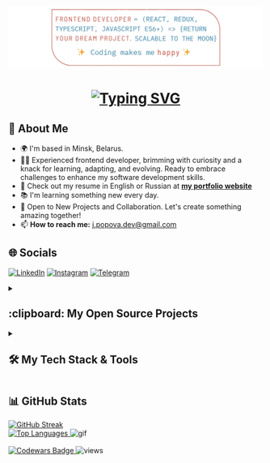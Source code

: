 <div align="center">
      <img src="./assets/veluat-created-frontend-img.png" alt="img top" width="1016"/>
<h1><a href="https://git.io/typing-svg"><img src="https://readme-typing-svg.demolab.com?font=Fira+Code&weight=500&size=30&duration=2000&pause=1000&color=f05237&center=true&multiline=true&repeat=true&random=false&width=435&height=110&lines=Greetings!+%F0%9F%91%8B;I+am+Julia+Popova.;Frontend+Web+Developer." alt="Typing SVG" /></a></h1>
</div>

## 💫 About Me

* 🌍 I'm based in Minsk, Belarus.
* 👨‍💻️ Experienced frontend developer, brimming with curiosity and a knack for learning, adapting, and evolving. Ready
  to embrace challenges to enhance my software development skills.
* 💼 Check out my resume in English or Russian at <a href="https://veluat.github.io/portfolio-app" target="_blank"><b>my
  portfolio website</b></a>
* 📚 I'm learning something new every day.
* 🤝 Open to New Projects and Collaboration. Let's create something amazing together!
* 📫 **How to reach me:** j.popova.dev@gmail.com

## 🌐 Socials

[![LinkedIn](https://img.shields.io/badge/LinkedIn-%230077B5.svg?logo=linkedin&logoColor=white)](https://linkedin.com/in/julia-popova-developer) [![Instagram](https://img.shields.io/badge/Instagram-%23F05237.svg?logo=Instagram&logoColor=white)](https://instagram.com/vamp.veluat) [![Telegram](https://img.shields.io/badge/Telegram-%230088CC.svg?logo=Telegram&logoColor=white)](https://t.me/veluat)

<details>
      <summary><h2>:clipboard: My Open Source Projects</h2></summary>
      <ul>:bookmark: <b>React app:</b>
            <li>
                  <a href="https://github.com/veluat/node-tree-app">Node Tree</a>
            </li>
             <li>
                  <a href="https://github.com/veluat/zodiac-app">Zodiac Forecast</a>
            </li>
            <li>
                  <a href="https://github.com/veluat/dual-counter-app">Dual Counter</a>
            </li>
            <li>
                  <a href="https://github.com/veluat/weather-matter-app">Weather Matter</a>
            </li>
            <li>
                  <a href="https://github.com/veluat/task-manager-app">Task Manager</a>
            </li>
            <li>
                  <a href="https://github.com/veluat/social-network-app">Social Network</a>
            </li>
      </ul>
      <ul>:bookmark: <b>Layouts:</b>
            <li>
                  <a href="https://github.com/veluat/digital-art-layout">Digital Art & NFT Marketplace</a>
            </li>
            <li>
                  <a href="https://github.com/veluat/pizza-ordering-layout">Интернет-магазин по заказу пиццы</a>
            </li>
            <li>
                  <a href="https://github.com/veluat/taxi-services-layout">Taxi Services</a>
            </li>
      </ul>
</details>
<details>
      <summary><h2>🛠 My Tech Stack & Tools</h2></summary>
      <div align="center">
            <img src="https://img.shields.io/badge/javascript-%23F7DF1E.svg?style=for-the-badge&logo=javascript&logoColor=%23323330" alt="JavaScript Badge">
            <img src="https://img.shields.io/badge/typescript-%23007ACC.svg?style=for-the-badge&logo=typescript&logoColor=white" alt="TypeScript Badge">
            <img src="https://img.shields.io/badge/react-%2320232a.svg?style=for-the-badge&logo=react&logoColor=%2361DAFB" alt="React Badge">
            <img src="https://img.shields.io/badge/React_Router-CA4245?style=for-the-badge&logo=react-router&logoColor=white" alt="React Router Badge">
            <img src="https://img.shields.io/badge/React_Query-FF4154?style=for-the-badge&logo=ReactQuery&logoColor=white" alt="React Query Badge">
            <img src="https://img.shields.io/badge/redux-%23593d88.svg?style=for-the-badge&logo=redux&logoColor=white" alt="Redux Badge">
            <img src="https://img.shields.io/badge/redux_toolkit-%23593d88.svg?style=for-the-badge&logo=redux&logoColor=white" alt="Redux Toolkit Badge">
            <img src="https://img.shields.io/badge/Redux%20saga-%23593d88?style=for-the-badge&logo=redux%20saga&logoColor=white" alt="Redux Saga Badge">
            <img src="https://img.shields.io/badge/React%20Hook%20Form-%23EC5990.svg?style=for-the-badge&logo=reacthookform&logoColor=white" alt="React Hook Form Badge">
            <img src="https://img.shields.io/badge/Formik/Yup-black?style=for-the-badge&amp;logo=formik&amp;logoColor=white" alt="Formik Badge">
            <img src="https://img.shields.io/badge/node.js-6DA55F?style=for-the-badge&logo=node.js&logoColor=white" alt="Node.js Badge">
            <img src="https://img.shields.io/badge/Axios-5A29E4.svg?style=for-the-badge&amp;logo=Axios&amp;logoColor=white" alt="Axios Badge">
            <img src="https://img.shields.io/badge/Postman-FF6C37?style=for-the-badge&logo=Postman&logoColor=white" alt="Postman Badge">
            <img src="https://img.shields.io/badge/-Swagger-%23Clojure?style=for-the-badge&logo=swagger&logoColor=white" alt="Swagger Badge">
            <img src="https://img.shields.io/badge/-jest-%23C21325?style=for-the-badge&logo=jest&logoColor=white" alt="Jest Badge">
            <img src="https://img.shields.io/badge/-Storybook-FF4785?style=for-the-badge&logo=storybook&logoColor=white" alt="Storybook Badge">
            <img src="https://img.shields.io/badge/prettier-1A2C34?style=for-the-badge&amp;logo=prettier&amp;logoColor=F7BA3E" alt="Prettier Badge">
            <img src="https://img.shields.io/badge/eslint-3A33D1?style=for-the-badge&logo=eslint&logoColor=white" alt="ESLint Badge">
            <img src="https://img.shields.io/badge/git-%23F05033.svg?style=for-the-badge&logo=git&logoColor=white" alt="Git Badge">
            <img src="https://img.shields.io/badge/Lodash-3492FF?style=for-the-badge&logo=lodash&logoColor=white" alt="Lodash Badge">
            <img src="https://img.shields.io/badge/figma-%23F24E1E.svg?style=for-the-badge&logo=figma&logoColor=white" alt="Figma Badge">
            <img src="https://img.shields.io/badge/Canva-%2300C4CC.svg?&style=for-the-badge&logo=Canva&logoColor=white" alt="Canva Badge">
            <img src="https://img.shields.io/badge/jquery-%230769AD.svg?style=for-the-badge&logo=jquery&logoColor=white" alt="JQuery Badge">
            <img src="https://img.shields.io/badge/html5-%23E34F26.svg?style=for-the-badge&logo=html5&logoColor=white" alt="HTML5 Badge">
            <img src="https://img.shields.io/badge/css3-%231572B6.svg?style=for-the-badge&logo=css3&logoColor=white" alt="CSS3 Badge">
            <img src="https://img.shields.io/badge/SASS-hotpink.svg?style=for-the-badge&logo=SASS&logoColor=white" alt="SASS Badge">
            <img src="https://img.shields.io/badge/styled--components-DB7093?style=for-the-badge&logo=styled-components&logoColor=white" alt="Styled Components Badge">
            <img src="https://img.shields.io/badge/radix%20ui-161618.svg?style=for-the-badge&logo=radix-ui&logoColor=white" alt="Radix UI Badge">
            <img src="https://img.shields.io/badge/Tailwind_CSS-38B2AC?style=for-the-badge&logo=tailwind-css&logoColor=white" alt="Tailwind CSS Badge">
            <img src="https://img.shields.io/badge/shadcn%2Fui-000000?style=for-the-badge&logo=shadcnui&logoColor=white" alt="Shadcn/ui Badge">
            <img src="https://img.shields.io/badge/Material%20UI-007FFF?style=for-the-badge&logo=mui&logoColor=white" alt="MUI Badge">
            <img src="https://img.shields.io/badge/Bootstrap-563D7C?style=for-the-badge&logo=bootstrap&logoColor=white" alt="Bootstrap Badge">
            <img src="https://img.shields.io/badge/Ant%20Design-1890FF?style=for-the-badge&logo=antdesign&logoColor=white" alt="Ant Design Badge">
            <img src="https://img.shields.io/badge/chatGPT-74aa9c?style=for-the-badge&logo=openai&logoColor=white" alt="ChatGPT Badge">
            <img src="https://img.shields.io/badge/Vite-B73BFE?style=for-the-badge&logo=vite&logoColor=FFD62E" alt="Vite Badge">
            <img src="https://img.shields.io/badge/yarn-%232C8EBB.svg?style=for-the-badge&logo=yarn&logoColor=white" alt="Yarn Badge">
            <img src="https://img.shields.io/badge/pnpm-%234a4a4a.svg?style=for-the-badge&logo=pnpm&logoColor=f69220" alt="PNPM Badge">
            <img src="https://img.shields.io/badge/NPM-%23CB3837.svg?style=for-the-badge&logo=npm&logoColor=white" alt="NPM Badge">
            <img src="https://img.shields.io/badge/webstorm-143?style=for-the-badge&logo=webstorm&logoColor=white&color=black" alt="WebStorm Badge">
            <img src="https://img.shields.io/badge/Visual_Studio_Code-0078D4?style=for-the-badge&logo=visual%20studio%20code&logoColor=white" alt="Visual Studio Code Badge">
            <img src="https://img.shields.io/badge/github%20pages-121013?style=for-the-badge&logo=github&logoColor=white" alt="Github Page Badge">
            <img src="https://img.shields.io/badge/Netlify-00C7B7?style=for-the-badge&logo=netlify&logoColor=white" alt="Netlify Badge">
            <img src="https://img.shields.io/badge/vercel-%23000000.svg?style=for-the-badge&logo=vercel&logoColor=white" alt="Vercel Badge">
            <img src="https://img.shields.io/badge/heroku-%23430098.svg?style=for-the-badge&logo=heroku&logoColor=white" alt="Heroku Badge">
            <img src="https://img.shields.io/badge/Render-%46E3B7.svg?style=for-the-badge&logo=render&logoColor=white" alt="Render Badge">
            <img src="https://img.shields.io/badge/jira-%230A0FFF.svg?style=for-the-badge&logo=jira&logoColor=white" alt="Jira Badge">
      </div>
</details>

## 📊 GitHub Stats

<a href="https://git.io/streak-stats">
      <img src="https://github-readme-streak-stats.herokuapp.com/?user={veluat}&theme=swift&date_format=j%20M%5B%20Y%5D" alt="GitHub Streak">
</a>
<br/>
<div>
      <a href="https://github.com/veluat/github-readme-stats">
            <img src="https://github-readme-stats.vercel.app/api/top-langs/?username=veluat&layout=compact&theme=swift" alt="Top Languages">
      </a>
      <img src="./assets/veluat-created-gif.gif" alt="gif" width="180">
</div>
<br/>
<div>
      <a href="https://www.codewars.com/users/veluat" target="_blank">
            <img src="https://www.codewars.com/users/veluat/badges/micro" alt="Codewars Badge">
      </a>
      <img src="https://komarev.com/ghpvc/?username=veluat" alt="views">
</div>
